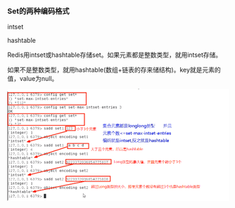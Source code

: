 ### Set的两种编码格式

intset

hashtable

Redis用intset或hashtable存储set。如果元素都是整数类型，就用intset存储。

如果不是整数类型，就用hashtable(数组+链表的存来储结构)。key就是元素的值，value为null。

![](images/48.set类型.png)



